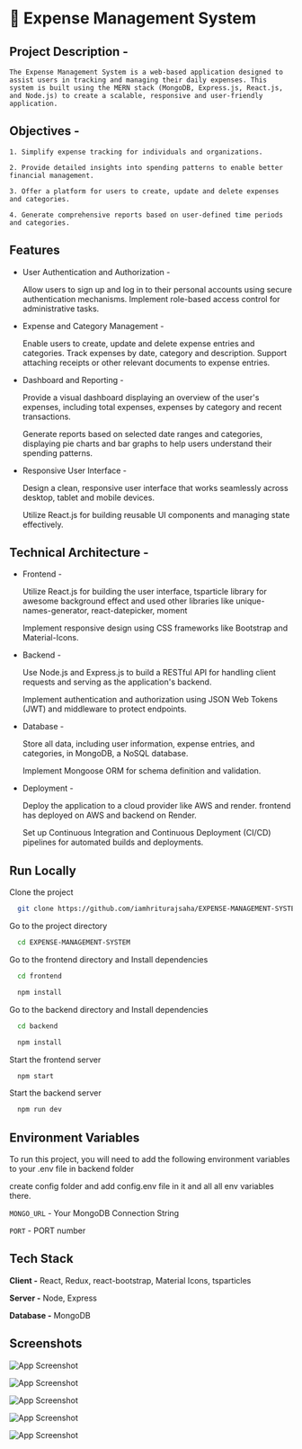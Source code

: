 # 💸 Expense Management System

## Project Description -

    The Expense Management System is a web-based application designed to assist users in tracking and managing their daily expenses. This system is built using the MERN stack (MongoDB, Express.js, React.js, and Node.js) to create a scalable, responsive and user-friendly application.

## Objectives -

    1. Simplify expense tracking for individuals and organizations.

    2. Provide detailed insights into spending patterns to enable better financial management.

    3. Offer a platform for users to create, update and delete expenses and categories.

    4. Generate comprehensive reports based on user-defined time periods and categories.

## Features


- User Authentication and Authorization -

    Allow users to sign up and log in to their personal accounts using secure authentication mechanisms.
Implement role-based access control for administrative tasks.

- Expense and Category Management -

    Enable users to create, update and delete expense entries and categories.
Track expenses by date, category and description.
Support attaching receipts or other relevant documents to expense entries.

- Dashboard and Reporting -

    Provide a visual dashboard displaying an overview of the user's expenses, including total expenses, expenses by category and recent transactions.

    Generate reports based on selected date ranges and categories, displaying pie charts and bar graphs to help users understand their spending patterns.
    

- Responsive User Interface -

    Design a clean, responsive user interface that works seamlessly across desktop, tablet and mobile devices.
    
    Utilize React.js for building reusable UI components and managing state effectively.


## Technical Architecture -

- Frontend -

    Utilize React.js for building the user interface, tsparticle library for awesome background effect and used other libraries like unique-names-generator, react-datepicker, moment

    Implement responsive design using CSS frameworks like Bootstrap and Material-Icons.

- Backend -

    Use Node.js and Express.js to build a RESTful API for handling client requests and serving as the application's backend.

    Implement authentication and authorization using JSON Web Tokens (JWT) and middleware to protect endpoints.

- Database -

    Store all data, including user information, expense entries, and categories, in MongoDB, a NoSQL database.

    Implement Mongoose ORM for schema definition and validation.

- Deployment -

    Deploy the application to a cloud provider like AWS and render.
    frontend has deployed on AWS and backend on Render.

    Set up Continuous Integration and Continuous Deployment (CI/CD) pipelines for automated builds and deployments.
## Run Locally

Clone the project

```bash
  git clone https://github.com/iamhriturajsaha/EXPENSE-MANAGEMENT-SYSTEM
```

Go to the project directory

```bash
  cd EXPENSE-MANAGEMENT-SYSTEM
```

Go to the frontend directory and Install dependencies

```bash
  cd frontend
```
```bash
  npm install
```

Go to the backend directory and Install dependencies

```bash
  cd backend
```
```bash
  npm install
```

Start the frontend server

```bash
  npm start
```


Start the backend server

```bash
  npm run dev
```

## Environment Variables

To run this project, you will need to add the following environment variables to your .env file in backend folder

create config folder and add config.env file in it and all all env variables there.

`MONGO_URL` - Your MongoDB Connection String

`PORT` - PORT number


## Tech Stack

**Client -** React, Redux, react-bootstrap, Material Icons, tsparticles

**Server -** Node, Express

**Database -** MongoDB


## Screenshots

![App Screenshot](https://i.postimg.cc/6qLR3WNt/Expense-Management-System-Brave-19-04-2023-11-08-53.png)

![App Screenshot](https://i.postimg.cc/DynLNXqZ/Expense-Management-System-Brave-19-04-2023-11-08-59.png)

![App Screenshot](https://i.postimg.cc/Dy6L3wgc/Expense-Management-System-Brave-19-04-2023-11-15-46.png)

![App Screenshot](https://i.postimg.cc/13YF47bn/Expense-Management-System-Brave-19-04-2023-11-15-54.png)

![App Screenshot](https://i.postimg.cc/rwpWV2Z2/Expense-Management-System-Brave-19-04-2023-11-16-01.png)
